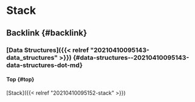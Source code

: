 # Stack


## Backlink {#backlink}


### [Data Structures]({{< relref "20210410095143-data_structures" >}}) {#data-structures--20210410095143-data-structures-dot-md}


#### Top {#top}

[Stack]({{< relref "20210410095152-stack" >}})

